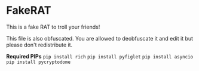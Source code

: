 # FakeRAT
This is a fake RAT to troll your friends!

This file is also obfuscated.
You are allowed to deobfuscate it and edit it but please don't redistribute it.

**Required PIPs**
`pip install rich`
`pip install pyfiglet`
`pip install asyncio`
`pip install pycryptodome`
